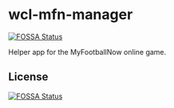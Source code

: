 # wcl-mfn-manager
[![FOSSA Status](https://app.fossa.com/api/projects/git%2Bgithub.com%2Fwarnettconsultingltd%2Fwcl-mfn-manager.svg?type=shield)](https://app.fossa.com/projects/git%2Bgithub.com%2Fwarnettconsultingltd%2Fwcl-mfn-manager?ref=badge_shield)

Helper app for the MyFootballNow online game.


## License
[![FOSSA Status](https://app.fossa.com/api/projects/git%2Bgithub.com%2Fwarnettconsultingltd%2Fwcl-mfn-manager.svg?type=large)](https://app.fossa.com/projects/git%2Bgithub.com%2Fwarnettconsultingltd%2Fwcl-mfn-manager?ref=badge_large)